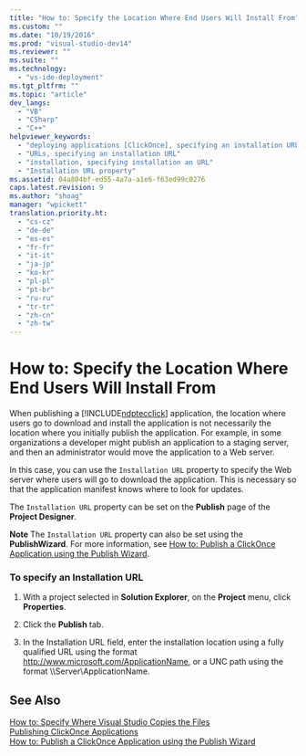 ```yaml
---
title: "How to: Specify the Location Where End Users Will Install From"
ms.custom: ""
ms.date: "10/19/2016"
ms.prod: "visual-studio-dev14"
ms.reviewer: ""
ms.suite: ""
ms.technology: 
  - "vs-ide-deployment"
ms.tgt_pltfrm: ""
ms.topic: "article"
dev_langs: 
  - "VB"
  - "CSharp"
  - "C++"
helpviewer_keywords: 
  - "deploying applications [ClickOnce], specifying an installation URL"
  - "URLs, specifying an installation URL"
  - "installation, specifying installation an URL"
  - "Installation URL property"
ms.assetid: 04a804bf-ed55-4a7a-a1e6-f63ed99c0276
caps.latest.revision: 9
ms.author: "shoag"
manager: "wpickett"
translation.priority.ht: 
  - "cs-cz"
  - "de-de"
  - "es-es"
  - "fr-fr"
  - "it-it"
  - "ja-jp"
  - "ko-kr"
  - "pl-pl"
  - "pt-br"
  - "ru-ru"
  - "tr-tr"
  - "zh-cn"
  - "zh-tw"
---
```

# How to: Specify the Location Where End Users Will Install From
When publishing a [!INCLUDE[ndptecclick](../deployment/includes/ndptecclick_md.md)] application, the location where users go to download and install the application is not necessarily the location where you initially publish the application. For example, in some organizations a developer might publish an application to a staging server, and then an administrator would move the application to a Web server.  
  
 In this case, you can use the `Installation URL` property to specify the Web server where users will go to download the application. This is necessary so that the application manifest knows where to look for updates.  
  
 The `Installation URL` property can be set on the **Publish** page of the **Project Designer**.  
  
 **Note** The `Installation URL` property can also be set using the **PublishWizard**. For more information, see [How to: Publish a ClickOnce Application using the Publish Wizard](../deployment/how-to--publish-a-clickonce-application-using-the-publish-wizard.md).  
  
### To specify an Installation URL  
  
1.  With a project selected in **Solution Explorer**, on the **Project** menu, click **Properties**.  
  
2.  Click the **Publish** tab.  
  
3.  In the Installation URL field, enter the installation location using a fully qualified URL using the format http://www.microsoft.com/ApplicationName, or a UNC path using the format \\\Server\ApplicationName.  
  
## See Also  
 [How to: Specify Where Visual Studio Copies the Files](../deployment/how-to--specify-where-visual-studio-copies-the-files.md)   
 [Publishing ClickOnce Applications](../deployment/publishing-clickonce-applications.md)   
 [How to: Publish a ClickOnce Application using the Publish Wizard](../deployment/how-to--publish-a-clickonce-application-using-the-publish-wizard.md)